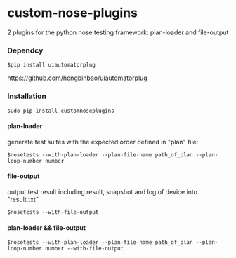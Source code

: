 custom-nose-plugins
===================
2 plugins for the python nose testing framework: plan-loader and file-output

### Dependcy
    $pip install uiautomatorplug
    
https://github.com/hongbinbao/uiautomatorplug

### Installation
    sudo pip install customnoseplugins

#### plan-loader
generate test suites with the expected order defined in "plan" file:
    
    $nosetests --with-plan-loader --plan-file-name path_of_plan --plan-loop-number number 

#### file-output
output test result including result, snapshot and log of device into "result.txt"
    
    $nosetests --with-file-output 

#### plan-loader && file-output  
    $nosetests --with-plan-loader --plan-file-name path_of_plan --plan-loop-number number --with-file-output 
